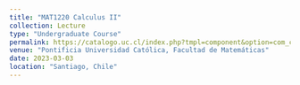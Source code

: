```yaml
---
title: "MAT1220 Calculus II"
collection: Lecture
type: "Undergraduate Course"
permalink: https://catalogo.uc.cl/index.php?tmpl=component&option=com_catalogo&view=programa&sigla=MAT1100
venue: "Pontificia Universidad Católica, Facultad de Matemáticas"
date: 2023-03-03
location: "Santiago, Chile"
---
```

